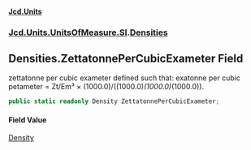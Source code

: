 #### [Jcd.Units](index 'index')
### [Jcd.Units.UnitsOfMeasure.SI](Jcd.Units.UnitsOfMeasure.SI 'Jcd.Units.UnitsOfMeasure.SI').[Densities](Densities 'Jcd.Units.UnitsOfMeasure.SI.Densities')

## Densities.ZettatonnePerCubicExameter Field

zettatonne per cubic exameter defined such that: exatonne per cubic petameter = Zt/Em³ ×
(1000.0)/((1000.0)*(1000.0)*(1000.0)).

```csharp
public static readonly Density ZettatonnePerCubicExameter;
```

#### Field Value
[Density](Density 'Jcd.Units.UnitTypes.Density')